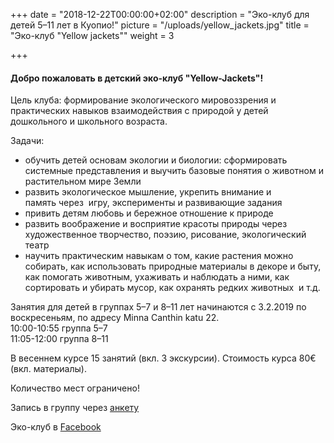 +++
date = "2018-12-22T00:00:00+02:00"
description = "Эко-клуб для детей 5–11 лет в Куопио!"
picture = "/uploads/yellow_jackets.jpg"
title = "Эко-клуб \"Yellow jackets\""
weight = 3

+++
#### **Добро пожаловать в детский эко-клуб "Yellow-Jackets"!**

Цель клуба: формирование экологического мировоззрения и практических навыков взаимодействия с природой у детей дошкольного и школьного возраста.

Задачи:

* обучить детей основам экологии и биологии: сформировать системные представления и выучить базовые понятия о животном и растительном мире Земли
* развить экологическое мышление, укрепить внимание и память через  игру, эксперименты и развивающие задания
* привить детям любовь и бережное отношение к природе
* развить воображение и восприятие красоты природы через художественное творчество, поэзию, рисование, экологический театр
* научить практическим навыкам о том, какие растения можно собирать, как использовать природные материалы в декоре и быту, как помогать животным, ухаживать и наблюдать а ними, как сортировать и убирать мусор, как охранять редких животных  и т.д.

Занятия для детей в группах 5–7 и 8–11 лет начинаются с 3.2.2019 по воскресеньям, по адресу Minna Canthin katu 22.  
10:00-10:55 группа 5–7  
11:05-12:00 группа 8–11

В весеннем курсе 15 занятий (вкл. 3 экскурсии). Стоимость курса 80€ (вкл. материалы).

Количество мест ограничено!

Запись в группу через [анкету](https://goo.gl/forms/AI1vVdHO4hvOINHs1)

Эко-клуб в [Facebook](https://www.facebook.com/EcoClubYJ/?__tn__=%2Cd%2CP-R&eid=ARAYzPyC18dbiOcg4eltaO55Odd6j15Yix7cs4pTMb0tbUp_s1HrESU3waMY2F-ouxnggWiNrPae-Yxy "Facebook")